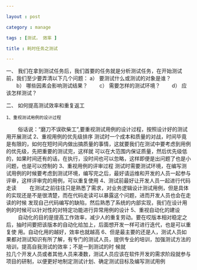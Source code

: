 ```yaml
---

layout : post

category : manage

tags : [测试， 效率 ]

title : 耗时任务之测试

---
```


   
   
   一、  我们在拿到测试任务后，我们首要的任务就是分析测试任务，在开始测试前，我们至少要弄清以下几个问题：
    a） 要测试什么或测试的对象是谁？
　　b） 哪些因素会影响测试结果？
　　c） 需要怎样的测试环境？
　　d） 应该怎样测试？

  二、  如何提高测试效率和重复返工
	
    1、重视测试用例的设计过程
　　    俗话说：“磨刀不误砍柴工”,要重视测试用例的设计过程，按照设计好的测试用开展测试
    2、重视用例的优先级排序
        测试时一个成本和质量的对战，时间毕竟是有限的，如何在短时间内做出搞质量的事情，这就要我们在测试中要考虑到用例的优先级，先把重要的测试完，这样就             可以在大范围内保证质量，然后优先级低的，如果时间还有的话，在执行，没时间也可以忽略，这样即便是出问题了也是小问题，也是可以控制的
    3、重视用例的评审过程
        测试时需要测试环境，在编写测试用例的时候要考虑到测试环境，编写完之后，最好请运维和开发的人员一起参与评审，这样评审完的用例，可以重复使用
    4、测试前最好让开发人员一起进行代码走读
　　    在测试之前往往只是熟悉了需求，对业务逻辑设计测试用例，但是具体的实现还是不是很清楚，而在代码走读可以暴露这个问题，进而开发人员也会在走读的时候             发现自己代码编写的缺陷，然后熟悉了系统的内部实现，我们在设计用例的时候可以针对性的对特定功能进行异常用例的设计
    5、重视自动化的建设
　　   自动化的目的是提高工作效率，减少人的重复劳动。要在哎版本相对稳定之后，抽时间要把该版本的自动化给加上，后面想开发一样可进行迭代，也是可以重复使             用。自动化用的越好，效率也就越高
    6、但是最主要的还是人，测试人员如果都对测试知识有所了解，有专门的测试人员，提供专业的培训，加强测试方法的培训，提高自我测试的效率；不是一到测试的时      候就   
          拉几个开发人员或者其他人员来凑数，测试人员应该在软件开发的需求阶段就参与项目的研制，以便更好地制定测试计划、确定测试目标及编写测试用例
 
